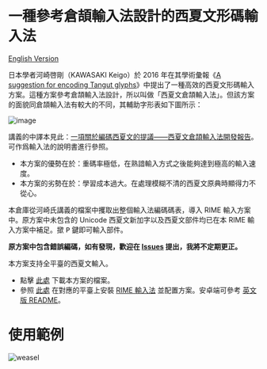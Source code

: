 # 一種參考倉頡輸入法設計的西夏文形碼輸入法

[English Version](README_en.md)

日本學者河崎啓剛（KAWASAKI Keigo）於 2016 年在其學術彙報《[A suggestion for encoding Tangut glyphs](https://drive.google.com/file/d/1VYDGptwJ2uCF-xjuD0qT413YrMr9XpHv/view?usp=sharing)》中提出了一種高效的西夏文形碼輸入方案。這種方案參考倉頡輸入法設計，所以叫做「西夏文倉頡輸入法」。但該方案的面貌同倉頡輸入法有較大的不同，其輔助字形表如下圖所示：

![image](https://user-images.githubusercontent.com/32562298/159518779-70efdbf9-414e-47c8-8518-983971bcccca.png)

講義的中譯本見此：[一項關於編碼西夏文的提議——西夏文倉頡輸入法開發報告](https://drive.google.com/file/d/19bWOvPcwu5YjQuGDLxOyabDqPyQNfFvy/view?usp=sharing)。可作爲輸入法的說明書進行參照。

- 本方案的優勢在於：重碼率極低，在熟諳輸入方式之後能夠達到極高的輸入速度。
- 本方案的劣勢在於：學習成本過大。在處理模糊不清的西夏文原典時顯得力不從心。

本倉庫從河崎氏講義的檔案中攫取出整個輸入法編碼碼表，導入 RIME 輸入方案中。原方案中未包含的 Unicode 西夏文新加字以及西夏文部件均已在本 RIME 輸入方案中補足。撳 <kbd>P</kbd> 鍵即可輸入部件。

**原方案中包含錯誤編碼，如有發現，歡迎在 [Issues](https://github.com/Hulenkius/rime_tangutcjkk/issues/new) 提出，我將不定期更正。**

本方案支持全平臺的西夏文輸入。

- 點擊 [此處](https://codeload.github.com/Hulenkius/rime_tangutcjkk/zip/refs/heads/main) 下載本方案的檔案。
- 參照 [此處](http://blog.ccamc.org/?p=243) 在對應的平臺上安裝 [RIME 輸入法](http://rime.im/) 並配置方案。安卓端可參考 [英文版 README](README_en.md)。

# 使用範例

![weasel](https://user-images.githubusercontent.com/32562298/159846588-dff4a21f-b3cf-4a57-8e80-0aa91f692ceb.gif)